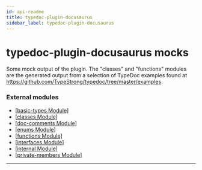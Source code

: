 ```yaml
---
id: api-readme
title: typedoc-plugin-docusaurus
sidebar_label: typedoc-plugin-docusaurus
---
```



# typedoc-plugin-docusaurus mocks

Some mock output of the plugin. The "classes" and "functions" modules are the generated output from a selection of TypeDoc examples found at https://github.com/TypeStrong/typedoc/tree/master/examples.


### External modules

* [[basic-types Module]](api-modules-basic-types-module.md)
* [[classes Module]](api-modules-classes-module.md)
* [[doc-comments Module]](api-modules-doc-comments-module.md)
* [[enums Module]](api-modules-enums-module.md)
* [[functions Module]](api-modules-functions-module.md)
* [[interfaces Module]](api-modules-interfaces-module.md)
* [[internal Module]](api-modules-internal-module.md)
* [[private-members Module]](api-modules-private-members-module.md)



---
